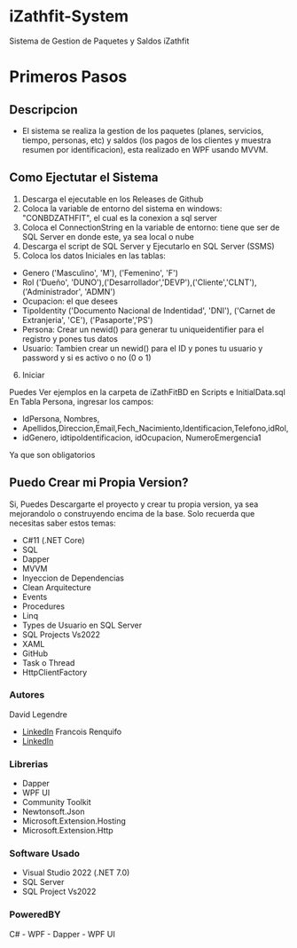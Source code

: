 # iZathfit-System
Sistema de Gestion de Paquetes y Saldos iZathfit

# Primeros Pasos

## Descripcion
- El sistema se realiza la gestion de los paquetes (planes, servicios, tiempo, personas, etc) y saldos (los pagos de los clientes y muestra resumen por identificacion), esta realizado en WPF usando MVVM.

## Como Ejectutar el Sistema
1. Descarga el ejecutable en los Releases de Github
2. Coloca la variable de entorno del sistema en windows: "CONBDZATHFIT", el cual es la conexion a sql server
3. Coloca el ConnectionString en la variable de entorno: tiene que ser de SQL Server en donde este, ya sea local o nube
4. Descarga el script de SQL Server y Ejecutarlo en SQL Server (SSMS)
5. Coloca los datos Iniciales en las tablas:
- Genero ('Masculino', 'M'), ('Femenino', 'F')
- Rol ('Dueño', 'DUNO'),('Desarrollador','DEVP'),('Cliente','CLNT'),('Administrador', 'ADMN')
- Ocupacion: el que desees
- TipoIdentity ('Documento Nacional de Indentidad', 'DNI'), ('Carnet de Extranjeria', 'CE'), ('Pasaporte','PS')
- Persona: Crear un newid() para generar tu uniqueidentifier para el registro y pones tus datos
- Usuario: Tambien crear un newid() para el ID y pones tu usuario y password y si es activo o no (0 o 1)
6. Iniciar

Puedes Ver ejemplos en la carpeta de iZathFitBD en Scripts e InitialData.sql
En Tabla Persona, ingresar los campos:
- IdPersona, Nombres, 
- Apellidos,Direccion,Email,Fech_Nacimiento,Identificacion,Telefono,idRol, 
- idGenero, idtipoIdentificacion, idOcupacion, NumeroEmergencia1

Ya que son obligatorios

## Puedo Crear mi Propia Version?
Si, Puedes Descargarte el proyecto y crear tu propia version, ya sea mejorandolo o construyendo encima de la base.
Solo recuerda que necesitas saber estos temas:
- C#11 (.NET Core)
- SQL
- Dapper
- MVVM
- Inyeccion de Dependencias
- Clean Arquitecture
- Events
- Procedures
- Linq
- Types de Usuario en SQL Server
- SQL Projects Vs2022
- XAML
- GitHub
- Task o Thread
- HttpClientFactory

### Autores
David Legendre
- [LinkedIn](https://www.linkedin.com/in/david-legendre-albites-904a361a7/)
Francois Renquifo
- [LinkedIn](https://www.linkedin.com/in/francois-renquifo-mercado-544141192/)

### Librerias
- Dapper
- WPF UI
- Community Toolkit
- Newtonsoft.Json
- Microsoft.Extension.Hosting
- Microsoft.Extension.Http

### Software Usado
- Visual Studio 2022 (.NET 7.0)
- SQL Server
- SQL Project Vs2022

### PoweredBY
C# - WPF - Dapper - WPF UI
